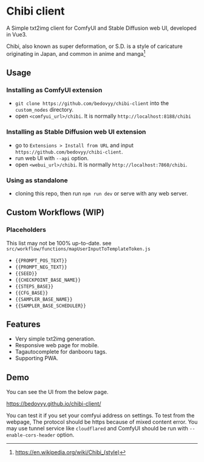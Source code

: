 # Chibi client

A Simple txt2img client for ComfyUI and Stable Diffusion web UI, developed in Vue3.

Chibi, also known as super deformation, or S.D. is a style of caricature originating in Japan, and common in anime and manga[^1]

## Usage

### Installing as ComfyUI extension
- `git clone https://github.com/bedovyy/chibi-client` into the `custom_nodes` directory.
- open `<comfyui_url>/chibi`. It is normally `http://localhost:8188/chibi`

### Installing as Stable Diffusion web UI extension
- go to `Extensions > Install from URL` and input `https://github.com/bedovyy/chibi-client`.
- run web UI with `--api` option.
- open `<webui_url>/chibi`. It is normally `http://localhost:7860/chibi`.

### Using as standalone
- cloning this repo, then run `npm run dev` or serve with any web server.

## Custom Workflows (WIP)
### Placeholders
This list may not be 100% up-to-date. see `src/workflow/functions/mapUserInputToTemplateToken.js`

- `{{PROMPT_POS_TEXT}}`
- `{{PROMPT_NEG_TEXT}}`
- `{{SEED}}`
- `{{CHECKPOINT_BASE_NAME}}`
- `{{STEPS_BASE}}`
- `{{CFG_BASE}}`
- `{{SAMPLER_BASE_NAME}}`
- `{{SAMPLER_BASE_SCHEDULER}}`

## Features
- Very simple txt2img generation.
- Responsive web page for mobile.
- Tagautocomplete for danbooru tags.
- Supporting PWA.

## Demo
You can see the UI from the below page.

https://bedovyy.github.io/chibi-client/

You can test it if you set your comfyui address on settings.
To test from the webpage, The protocol should be https because of mixed content error.
You may use tunnel service like `cloudflared` and ComfyUI should be run with `--enable-cors-header` option.


[^1]: https://en.wikipedia.org/wiki/Chibi_(style)
